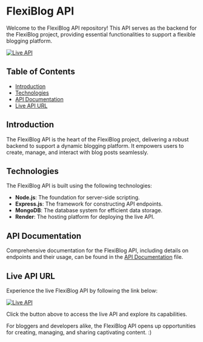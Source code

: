 # FlexiBlog API

Welcome to the FlexiBlog API repository! This API serves as the backend for the FlexiBlog project, providing essential functionalities to support a flexible blogging platform.

[![Live API](https://img.shields.io/badge/-Live%20API-brightgreen?style=for-the-badge)](https://flexiblog-api.onrender.com/)

## Table of Contents
- [Introduction](#introduction)
- [Technologies](#technologies)
- [API Documentation](#api-documentation)
- [Live API URL](#live-api-url)

## Introduction

The FlexiBlog API is the heart of the FlexiBlog project, delivering a robust backend to support a dynamic blogging platform. It empowers users to create, manage, and interact with blog posts seamlessly.

## Technologies

The FlexiBlog API is built using the following technologies:
- **Node.js**: The foundation for server-side scripting.
- **Express.js**: The framework for constructing API endpoints.
- **MongoDB**: The database system for efficient data storage.
- **Render**: The hosting platform for deploying the live API.

## API Documentation

Comprehensive documentation for the FlexiBlog API, including details on endpoints and their usage, can be found in the [API Documentation](API_DOCS.md) file.

## Live API URL

Experience the live FlexiBlog API by following the link below:

[![Live API](https://img.shields.io/badge/-Live%20API-brightgreen?style=for-the-badge)](https://flexiblog-api.onrender.com/)

Click the button above to access the live API and explore its capabilities. 

For bloggers and developers alike, the FlexiBlog API opens up opportunities for creating, managing, and sharing captivating content.
:)

